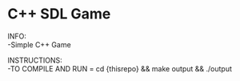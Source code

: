 # C++ SDL Game

INFO:<br/>
-Simple C++ Game

INSTRUCTIONS:<br/>
-TO COMPILE AND RUN = cd {thisrepo} && make output && ./output

